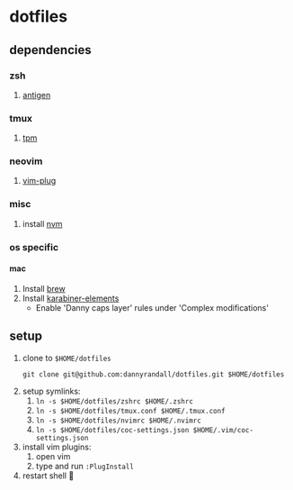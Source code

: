 # dotfiles

## dependencies

### zsh
1. [antigen](https://github.com/zsh-users/antigen)
### tmux
1. [tpm](https://github.com/tmux-plugins/tpm)
### neovim
1. [vim-plug](https://github.com/junegunn/vim-plug)
### misc
1. install [nvm](https://github.com/nvm-sh/nvm)

### os specific
#### mac
1. Install [brew](https://brew.sh)
1. Install [karabiner-elements](https://karabiner-elements.pqrs.org)
	- Enable 'Danny caps layer' rules under 'Complex modifications'

## setup
1. clone to `$HOME/dotfiles`
	```
	git clone git@github.com:dannyrandall/dotfiles.git $HOME/dotfiles
	```
1. setup symlinks:
	1. `ln -s $HOME/dotfiles/zshrc $HOME/.zshrc`
	1. `ln -s $HOME/dotfiles/tmux.conf $HOME/.tmux.conf`
	1. `ln -s $HOME/dotfiles/nvimrc $HOME/.nvimrc`
	1. `ln -s $HOME/dotfiles/coc-settings.json $HOME/.vim/coc-settings.json`
1. install vim plugins:
	1. open vim
	1. type and run `:PlugInstall`
1. restart shell :money_with_wings: